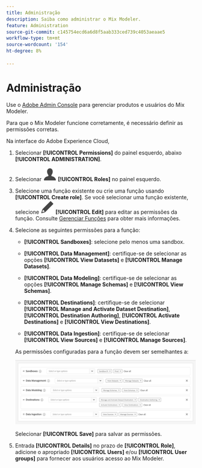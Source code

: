 ```yaml
---
title: Administração
description: Saiba como administrar o Mix Modeler.
feature: Administration
source-git-commit: c145754ecd6a6d8f5aab333ced739c4053aeaae5
workflow-type: tm+mt
source-wordcount: '154'
ht-degree: 8%

---
```



# Administração

Use o [Adobe Admin Console](https://helpx.adobe.com/br/enterprise/using/admin-console.html) para gerenciar produtos e usuários do Mix Modeler.

Para que o Mix Modeler funcione corretamente, é necessário definir as permissões corretas.

Na interface do Adobe Experience Cloud,

1. Selecionar **[!UICONTROL Permissions]** do painel esquerdo, abaixo **[!UICONTROL ADMINISTRATION]**.

1. Selecionar ![Person](assets/icons/User.svg) **[!UICONTROL Roles]** no painel esquerdo.

1. Selecione uma função existente ou crie uma função usando **[!UICONTROL Create role]**. Se você selecionar uma função existente, selecione ![Editar](assets/icons/Edit.svg) **[!UICONTROL Edit]** para editar as permissões da função. Consulte [Gerenciar Funções](https://helpx.adobe.com/br/enterprise/using/admin-console.html) para obter mais informações.

1. Selecione as seguintes permissões para a função:

   * **[!UICONTROL Sandboxes]**: selecione pelo menos uma sandbox.

   * **[!UICONTROL Data Management]**: certifique-se de selecionar as opções **[!UICONTROL View Datasets]** e **[!UICONTROL Manage Datasets]**.

   * **[!UICONTROL Data Modeling]**: certifique-se de selecionar as opções **[!UICONTROL Manage Schemas]** e **[!UICONTROL View Schemas]**.

   * **[!UICONTROL Destinations]**: certifique-se de selecionar **[!UICONTROL Manage and Activate Dataset Destination]**, **[!UICONTROL Destination Authoring]**, **[!UICONTROL Activate Destinations]** e **[!UICONTROL View Destinations]**.

   * **[!UICONTROL Data Ingestion]**: certifique-se de selecionar **[!UICONTROL View Sources]** e **[!UICONTROL Manage Sources]**.

   <!--
    * **[!UICONTROL Data Governance]**: ensure you select **[!UICONTROL View User Activity Log]** and **[!UICONTROL View Data Usage Policies]**.
    -->

   As permissões configuradas para a função devem ser semelhantes a:

   ![Permissões](assets/permissions.png)

   <!--![Permissions](assets/permissions-including-privacy.png)-->

   Selecionar **[!UICONTROL Save]** para salvar as permissões.

1. Entrada **[!UICONTROL Details]** no prazo de **[!UICONTROL Role]**, adicione o apropriado **[!UICONTROL Users]** e/ou **[!UICONTROL User groups]** para fornecer aos usuários acesso ao Mix Modeler.
